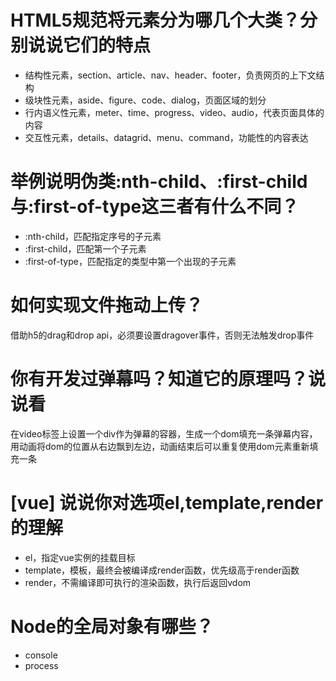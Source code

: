 # HTML5规范将元素分为哪几个大类？分别说说它们的特点

- 结构性元素，section、article、nav、header、footer，负责网页的上下文结构
- 级块性元素，aside、figure、code、dialog，页面区域的划分
- 行内语义性元素，meter、time、progress、video、audio，代表页面具体的内容
- 交互性元素，details、datagrid、menu、command，功能性的内容表达

# 举例说明伪类:nth-child、:first-child与:first-of-type这三者有什么不同？

- :nth-child，匹配指定序号的子元素
- :first-child，匹配第一个子元素
- :first-of-type，匹配指定的类型中第一个出现的子元素

# 如何实现文件拖动上传？

借助h5的drag和drop api，必须要设置dragover事件，否则无法触发drop事件

# 你有开发过弹幕吗？知道它的原理吗？说说看

在video标签上设置一个div作为弹幕的容器，生成一个dom填充一条弹幕内容，用动画将dom的位置从右边飘到左边，动画结束后可以重复使用dom元素重新填充一条

# [vue] 说说你对选项el,template,render的理解

- el，指定vue实例的挂载目标
- template，模板，最终会被编译成render函数，优先级高于render函数
- render，不需编译即可执行的渲染函数，执行后返回vdom

# Node的全局对象有哪些？

- console
- process
